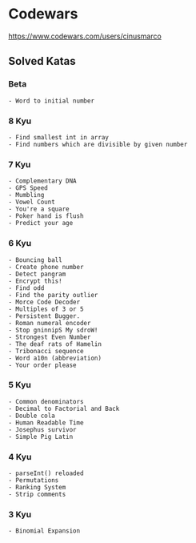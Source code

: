 # Codewars

https://www.codewars.com/users/cinusmarco

## Solved Katas

### Beta
    - Word to initial number
### 8 Kyu
    - Find smallest int in array
    - Find numbers which are divisible by given number
### 7 Kyu
    - Complementary DNA
    - GPS Speed
    - Mumbling
    - Vowel Count
    - You're a square
    - Poker hand is flush
    - Predict your age
### 6 Kyu    
    - Bouncing ball
    - Create phone number
    - Detect pangram
    - Encrypt this!
    - Find odd
    - Find the parity outlier
    - Morce Code Decoder
    - Multiples of 3 or 5
    - Persistent Bugger.
    - Roman numeral encoder
    - Stop gninnipS My sdroW!
    - Strongest Even Number
    - The deaf rats of Hamelin
    - Tribonacci sequence
    - Word a10n (abbreviation)
    - Your order please    
### 5 Kyu
    - Common denominators
    - Decimal to Factorial and Back
    - Double cola
    - Human Readable Time
    - Josephus survivor    
    - Simple Pig Latin
### 4 Kyu
    - parseInt() reloaded
    - Permutations
    - Ranking System
    - Strip comments
### 3 Kyu
    - Binomial Expansion
    
    

